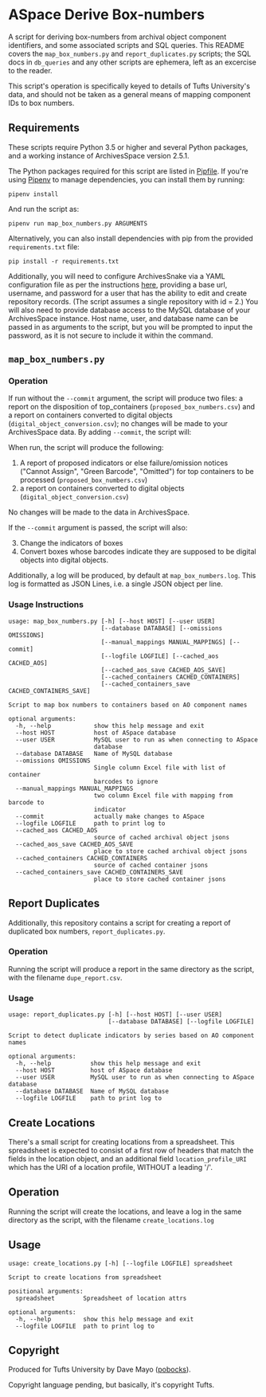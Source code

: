 # ASpace Derive Box-numbers

A script for deriving box-numbers from archival object component identifiers, and some associated scripts and SQL queries.  This README covers the `map_box_numbers.py` and `report_duplicates.py` scripts; the SQL docs in `db_queries` and any other scripts are ephemera, left as an excercise to the reader.

This script's operation is specifically keyed to details of Tufts University's data, and should not be taken as a general means of mapping component IDs to box numbers.

## Requirements

These scripts require Python 3.5 or higher and several Python packages, and a working instance of ArchivesSpace version 2.5.1.

The Python packages required for this script are listed in [Pipfile](https://github.com/tufts-digital-collections-archives/aspace-derive-box-numbers/blob/master/Pipfile).  If you're using [Pipenv](https://docs.pipenv.org/en/latest/) to manage dependencies, you can install them by running:

```
pipenv install
```

And run the script as:

```
pipenv run map_box_numbers.py ARGUMENTS
```

Alternatively, you can also install dependencies with pip from the provided `requirements.txt` file:

```
pip install -r requirements.txt
```

Additionally, you will need to configure ArchivesSnake via a YAML configuration file as per the instructions [here](https://github.com/archivesspace-labs/ArchivesSnake/#configuration), providing a base url, username, and password for a user that has the ability to edit and create repository records. (The script assumes a single repository with id = 2.)  You will also need to provide database access to the MySQL database of your ArchivesSpace instance.  Host name, user, and database name can be passed in as arguments to the script, but you will be prompted to input the password, as it is not secure to include it within the command.

## `map_box_numbers.py`

### Operation

If run without the `--commit` argument, the script will produce two files: a report on the disposition of top_containers (`proposed_box_numbers.csv`) and a report on containers converted to digital objects (`digital_object_conversion.csv`); no changes will be made to your ArchivesSpace data.  By adding `--commit`, the script will:

When run, the script will produce the following:

1. A report of proposed indicators or else failure/omission notices ("Cannot Assign", "Green Barcode", "Omitted") for top containers to be processed (`proposed_box_numbers.csv`)
2. a report on containers converted to digital objects (`digital_object_conversion.csv`)

No changes will be made to the data in ArchivesSpace.

If the `--commit` argument is passed, the script will also:

3. Change the indicators of boxes
4. Convert boxes whose barcodes indicate they are supposed to be digital objects into digital objects.

Additionally, a log will be produced, by default at `map_box_numbers.log`. This log is formatted as JSON Lines, i.e. a single JSON object per line.

### Usage Instructions

```
usage: map_box_numbers.py [-h] [--host HOST] [--user USER]
                          [--database DATABASE] [--omissions OMISSIONS]
                          [--manual_mappings MANUAL_MAPPINGS] [--commit]
                          [--logfile LOGFILE] [--cached_aos CACHED_AOS]
                          [--cached_aos_save CACHED_AOS_SAVE]
                          [--cached_containers CACHED_CONTAINERS]
                          [--cached_containers_save CACHED_CONTAINERS_SAVE]

Script to map box numbers to containers based on AO component names

optional arguments:
  -h, --help            show this help message and exit
  --host HOST           host of ASpace database
  --user USER           MySQL user to run as when connecting to ASpace
                        database
  --database DATABASE   Name of MySQL database
  --omissions OMISSIONS
                        Single column Excel file with list of container
                        barcodes to ignore
  --manual_mappings MANUAL_MAPPINGS
                        two column Excel file with mapping from barcode to
                        indicator
  --commit              actually make changes to ASpace
  --logfile LOGFILE     path to print log to
  --cached_aos CACHED_AOS
                        source of cached archival object jsons
  --cached_aos_save CACHED_AOS_SAVE
                        place to store cached archival object jsons
  --cached_containers CACHED_CONTAINERS
                        source of cached container jsons
  --cached_containers_save CACHED_CONTAINERS_SAVE
                        place to store cached container jsons
```

## Report Duplicates

Additionally, this repository contains a script for creating a report of duplicated box numbers, `report_duplicates.py`.

### Operation

Running the script will produce a report in the same directory as the script, with the filename `dupe_report.csv`.

### Usage

```
usage: report_duplicates.py [-h] [--host HOST] [--user USER]
                            [--database DATABASE] [--logfile LOGFILE]

Script to detect duplicate indicators by series based on AO component names

optional arguments:
  -h, --help           show this help message and exit
  --host HOST          host of ASpace database
  --user USER          MySQL user to run as when connecting to ASpace database
  --database DATABASE  Name of MySQL database
  --logfile LOGFILE    path to print log to
```

## Create Locations

There's a small script for creating locations from a spreadsheet. This spreadsheet is expected to consist of a first row of headers that match the fields in the location object,
and an additional field `location_profile_URI` which has the URI of a location profile, WITHOUT a leading '/'.

## Operation

Running the script will create the locations, and leave a log in the same directory as the script, with the filename `create_locations.log`

## Usage

```
usage: create_locations.py [-h] [--logfile LOGFILE] spreadsheet

Script to create locations from spreadsheet

positional arguments:
  spreadsheet        Spreadsheet of location attrs

optional arguments:
  -h, --help         show this help message and exit
  --logfile LOGFILE  path to print log to
```

## Copyright

Produced for Tufts University by Dave Mayo ([pobocks](https://github.com/pobocks)).

Copyright language pending, but basically, it's copyright Tufts.
